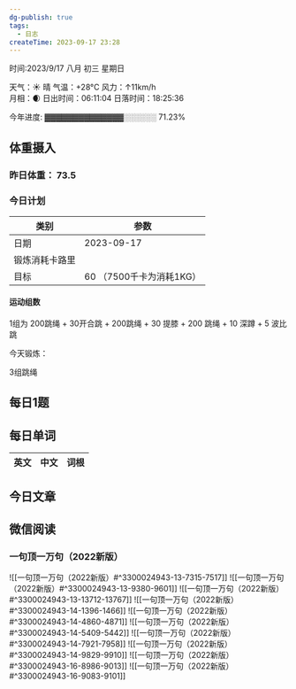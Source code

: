 ```yaml
---
dg-publish: true
tags:
  - 日志
createTime: 2023-09-17 23:28
---
```



时间:2023/9/17 八月 初三 星期日

天气：☀️   晴 气温：+28°C 风力：↑11km/h  
月相：🌒 日出时间：06:11:04 日落时间：18:25:36

今年进度: ▓▓▓▓▓▓▓▓▓▓▓▓▓▓░░░░░░ 71.23%

## 体重摄入

### 昨日体重： 73.5
### 今日计划

| 类别           | 参数                    |
| -------------- | ----------------------- |
| 日期           | 2023-09-17               |
| 锻炼消耗卡路里 | |
| 目标           | 60      （7500千卡为消耗1KG）                |


#### 运动组数

1组为 200跳绳 + 30开合跳 + 200跳绳 + 30 提膝 + 200 跳绳 + 10 深蹲 + 5 波比跳

今天锻炼：

3组跳绳



## 每日1题


## 每日单词

| 英文       | 中文       |词根|
| ---------- | ---------- | ---|


## 今日文章
 

## 微信阅读

<!-- start of weread -->

### 一句顶一万句（2022新版）
![[一句顶一万句（2022新版）#^3300024943-13-7315-7517]]
![[一句顶一万句（2022新版）#^3300024943-13-9380-9601]]
![[一句顶一万句（2022新版）#^3300024943-13-13712-13767]]
![[一句顶一万句（2022新版）#^3300024943-14-1396-1466]]
![[一句顶一万句（2022新版）#^3300024943-14-4860-4871]]
![[一句顶一万句（2022新版）#^3300024943-14-5409-5442]]
![[一句顶一万句（2022新版）#^3300024943-14-7921-7958]]
![[一句顶一万句（2022新版）#^3300024943-14-9829-9910]]
![[一句顶一万句（2022新版）#^3300024943-16-8986-9013]]
![[一句顶一万句（2022新版）#^3300024943-16-9083-9101]]

<!-- end of weread -->
